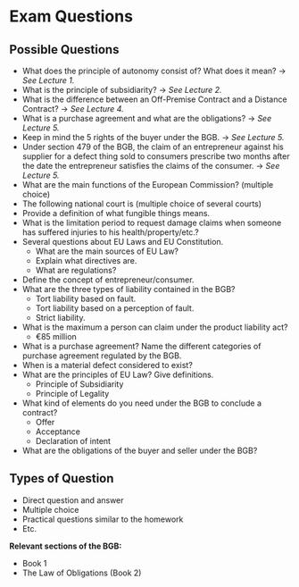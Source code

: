 # Exam Questions
## Possible Questions

* What does the principle of autonomy consist of? What does it mean? -> *See Lecture 1.*
* What is the principle of subsidiarity? -> *See Lecture 2.*
* What is the difference between an Off-Premise Contract and a Distance Contract? -> *See Lecture 4.*
* What is a purchase agreement and what are the obligations? -> *See Lecture 5.*
* Keep in mind the 5 rights of the buyer under the BGB. -> *See Lecture 5.*
* Under section 479 of the BGB, the claim of an entrepreneur against his supplier for a defect thing sold to consumers prescribe two months after the date the entrepreneur satisfies the claims of the consumer. -> *See Lecture 5.*
* What are the main functions of the European Commission? (multiple choice)
* The following national court is (multiple choice of several courts)
* Provide a definition of what fungible things means.
* What is the limitation period to request damage claims when someone has suffered injuries to his health/property/etc.?
* Several questions about EU Laws and EU Constitution.
	* What are the main sources of EU Law?
	* Explain what directives are.
	* What are regulations?
* Define the concept of entrepreneur/consumer.
* What are the three types of liability contained in the BGB?
	* Tort liability based on fault.
	* Tort liability based on a perception of fault.
	* Strict liability.
* What is the maximum a person can claim under the product liability act?
	* €85 million
* What is a purchase agreement? Name the different categories of purchase agreement regulated by the BGB.
* When is a material defect considered to exist?
* What are the principles of EU Law? Give definitions.
	* Principle of Subsidiarity
	* Principle of Legality
* What kind of elements do you need under the BGB to conclude a contract?
	* Offer
	* Acceptance
	* Declaration of intent
* What are the obligations of the buyer and seller under the BGB?

## Types of Question

* Direct question and answer
* Multiple choice
* Practical questions similar to the homework
* Etc.

**Relevant sections of the BGB:**
* Book 1
* The Law of Obligations (Book 2)
